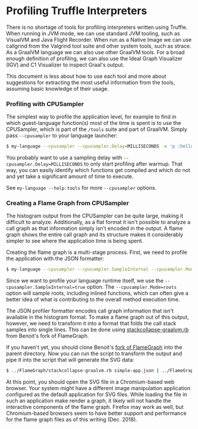 # Profiling Truffle Interpreters

There is no shortage of tools for profiling interpreters written using
Truffle. When running in JVM mode, we can use standard JVM tooling, such as
VisualVM and Java Flight Recorder. When run as a Native Image we can use
callgrind from the Valgrind tool suite and other system tools, such as strace.
As a GraalVM language we can also use other GraalVM tools. For a broad enough
definition of profiling, we can also use the Ideal Graph Visualizer (IGV) and
C1 Visualizer to inspect Graal's output.

This document is less about how to use each tool and more about suggestions for extracting
the most useful information from the tools, assuming basic knowledge of their usage.

### Profiling with CPUSampler

The simplest way to profile the application level, for example to find in which
guest-language function(s) most of the time is spent is to use the CPUSampler,
which is part of the `/tools` suite and part of GraalVM. Simply pass `--cpusampler`
to your language launcher:

```bash
$ my-language --cpusampler --cpusampler.Delay=MILLISECONDS -e 'p :hello'
```

You probably want to use a sampling delay with `--cpusampler.Delay=MILLISECONDS`
to only start profiling after warmup. That way, you can easily identify which
functions get compiled and which do not and yet take a significant amount of
time to execute.

See `my-language --help:tools` for more `--cpusampler` options.

### Creating a Flame Graph from CPUSampler

The histogram output from the CPUSampler can be quite large, making it difficult to
analyze. Additionally, as a flat format it isn't possible to analyze a call graph as that
information simply isn't encoded in the output. A flame graph shows the entire call graph
and its structure makes it considerably simpler to see where the application time is being
spent.

Creating the flame graph is a multi-stage process. First, we need to profile the application
with the JSON formatter:

```bash
$ my-language --cpusampler --cpusampler.SampleInternal --cpusampler.Mode=roots --cpusampler.Output=json -e 'p :hello' > simple-app.json
```

Since we want to profile your language runtime itself, we use the
`--cpusampler.SampleInternal=true` option. The `--cpusampler.Mode=roots` option will
sample roots, including inlined functions, which can often give a better idea of what
is contributing to the overall method execution time.

The JSON profiler formatter encodes call graph information that isn't available in the
histogram format. To make a flame graph out of this output, however, we need to transform
it into a format that folds the call stack samples into single lines. This can be done
using [stackcollapse-graalvm.rb](https://github.com/eregon/FlameGraph/blob/graalvm/stackcollapse-graalvm.rb)
from Benoit's fork of FlameGraph.

If you haven't yet, you should clone Benoit's [fork of FlameGraph](https://github.com/eregon/FlameGraph/tree/graalvm)
into the parent directory. Now you can run the script to transform the output and
pipe it into the script that will generate the SVG data:

```bash
$ ../FlameGraph/stackcollapse-graalvm.rb simple-app.json | ../FlameGraph/flamegraph.pl > simple-app.svg
```

At this point, you should open the SVG file in a Chromium-based web browser. Your system
might have a different image manipulation application configured as the default application
for SVG files. While loading the file in such an application make render a graph, it likely
will not handle the interactive components of the flame graph. Firefox may work as well,
but Chromium-based browsers seem to have better support and performance for the flame graph
files as of this writing (Dec. 2018).
